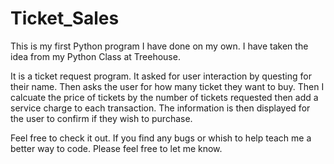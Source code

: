 # Ticket_Sales

This is my first Python program I have done on my own. I have taken the idea from my Python Class at Treehouse.

It is a ticket request program. It asked for user interaction by questing for their name.
Then asks the user for how many ticket they want to buy.
Then I calcuate the price of tickets by the number of tickets requested then add a service charge to each transaction.
The information is then displayed for the user to confirm if they wish to purchase. 

Feel free to check it out.
If you find any bugs or whish to help teach me a better way to code. 
Please feel free to let me know.
